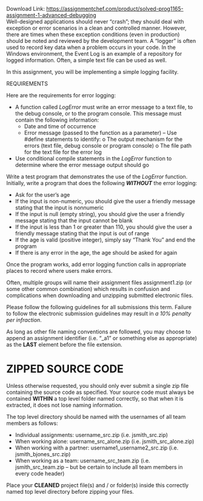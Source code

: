 Download Link: https://assignmentchef.com/product/solved-prog1165-assignment-1-advanced-debugging
<br>
Well-designed applications should never “crash”; they should deal with exception or error scenarios in a clean and controlled manner. However, there are times when these exception conditions (even in production) should be noted and reviewed by the development team. A “logger” is often used to record key data when a problem occurs in your code. In the Windows environment, the Event Log is an example of a repository for logged information. Often, a simple text file can be used as well.

In this assignment, you will be implementing a simple logging facility.

REQUIREMENTS

Here are the requirements for error logging:

<ul>

 <li>A function called <em>LogError</em> must write an error message to a text file, to the debug console, or to the program console. This message must contain the following information:

  <ul>

   <li>Date and time of occurrence</li>

   <li>Error message (passed to the function as a parameter) – Use #define statements to identify: o The output mechanism for the errors (text file, debug console or program console) o The file path for the text file for the error log</li>

  </ul></li>

 <li>Use conditional compile statements in the <em>LogError</em> function to determine where the error message output should go</li>

</ul>

Write a test program that demonstrates the use of the<em> LogError</em> function. Initially, write a program that does the following <strong><em>WITHOUT</em></strong> the error logging:

<ul>

 <li>Ask for the user’s age</li>

 <li>If the input is non-numeric, you should give the user a friendly message stating that the input is nonnumeric</li>

 <li>If the input is null (empty string), you should give the user a friendly message stating that the input cannot be blank</li>

 <li>If the input is less than 1 or greater than 110, you should give the user a friendly message stating that the input is out of range</li>

 <li>If the age is valid (positive integer), simply say “Thank You” and end the program</li>

 <li>If there is any error in the age, the age should be asked for again</li>

</ul>

Once the program works, add error logging function calls in appropriate places to record where users make errors.

Often, multiple groups will name their assignment files assignment1.zip (or some other common combination) which results in confusion and complications when downloading and unzipping submitted electronic files.

Please follow the following guidelines for all submissions this term. Failure to follow the electronic submission guidelines may result in <em>a 10% penalty per infraction</em>.

As long as other file naming conventions are followed, you may choose to append an assignment identifier (i.e. “_a1” or something else as appropriate) as the <strong>LAST</strong> element before the file extension.

<h1>ZIPPED SOURCE CODE</h1>

Unless otherwise requested, you should only ever submit a single zip file containing the source code as specified. Your source code must always be contained <strong>WITHIN</strong> a top level folder named correctly, so that when it is extracted, it does not lose naming information.

The top level directory should be named with the usernames of all team members as follows:

<ul>

 <li>Individual assignments: username_src.zip (i.e. jsmith_src.zip)</li>

 <li>When working alone: username_src_alone.zip (i.e. jsmith_src_alone.zip)</li>

 <li>When working with a partner: username1_username2_src.zip (i.e. jsmith_bjones_src.zip)</li>

 <li>When working as a team: username_src_team.zip (i.e. jsmith_src_team.zip – but be certain to include all team members in every code header)</li>

</ul>

Place your <strong>CLEANED</strong> project file(s) and / or folder(s) inside this correctly named top level directory before zipping your files.